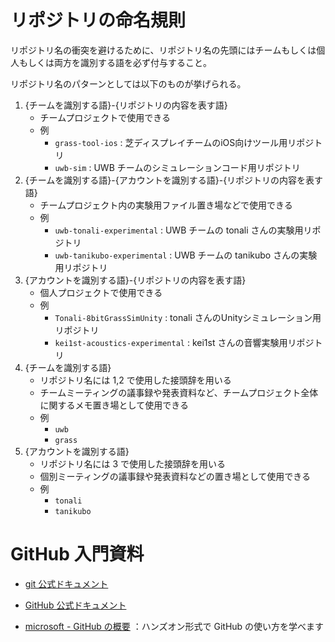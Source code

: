 # リポジトリの命名規則

リポジトリ名の衝突を避けるために、リポジトリ名の先頭にはチームもしくは個人もしくは両方を識別する語を必ず付与すること。

リポジトリ名のパターンとしては以下のものが挙げられる。

1. {チームを識別する語}-{リポジトリの内容を表す語}
    - チームプロジェクトで使用できる
    - 例
      - `grass-tool-ios` : 芝ディスプレイチームのiOS向けツール用リポジトリ
      - `uwb-sim` : UWB チームのシミュレーションコード用リポジトリ
2. {チームを識別する語}-{アカウントを識別する語}-{リポジトリの内容を表す語}
    - チームプロジェクト内の実験用ファイル置き場などで使用できる
    - 例
      - `uwb-tonali-experimental` : UWB チームの tonali さんの実験用リポジトリ
      - `uwb-tanikubo-experimental` : UWB チームの tanikubo さんの実験用リポジトリ
3. {アカウントを識別する語}-{リポジトリの内容を表す語}
    - 個人プロジェクトで使用できる
    - 例
      - `Tonali-8bitGrassSimUnity` : tonali さんのUnityシミュレーション用リポジトリ
      - `kei1st-acoustics-experimental` : kei1st さんの音響実験用リポジトリ
3. {チームを識別する語}
    - リポジトリ名には 1,2 で使用した接頭辞を用いる
    - チームミーティングの議事録や発表資料など、チームプロジェクト全体に関するメモ置き場として使用できる
    - 例
      - `uwb`
      - `grass`
4. {アカウントを識別する語}
    - リポジトリ名には 3 で使用した接頭辞を用いる
    - 個別ミーティングの議事録や発表資料などの置き場として使用できる
    - 例
      - `tonali`
      - `tanikubo`

# GitHub 入門資料

- [git 公式ドキュメント](https://git-scm.com/book/ja/v2)

- [GitHub 公式ドキュメント](https://docs.github.com/ja)

- [microsoft - GitHub の概要](https://learn.microsoft.com/ja-jp/training/modules/introduction-to-github/) ：ハンズオン形式で GitHub の使い方を学べます
